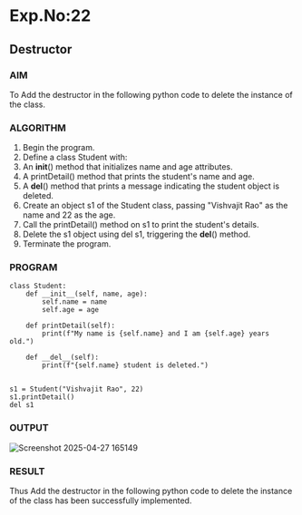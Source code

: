 # Exp.No:22  
## Destructor

### AIM  
To Add the destructor in the following python code to delete the instance of the class.

### ALGORITHM

1. Begin the program.
2. Define a class Student with:
3. An __init__() method that initializes name and age attributes.
4. A printDetail() method that prints the student's name and age.
5. A __del__() method that prints a message indicating the student object is deleted.
6. Create an object s1 of the Student class, passing "Vishvajit Rao" as the name and 22 as the age.
7. Call the printDetail() method on s1 to print the student's details.
8. Delete the s1 object using del s1, triggering the __del__() method.
9. Terminate the program.

### PROGRAM
```
class Student:
	def __init__(self, name, age):
		self.name = name
		self.age = age

	def printDetail(self):
		print(f"My name is {self.name} and I am {self.age} years old.")

	def __del__(self):
	    print(f"{self.name} student is deleted.")


s1 = Student("Vishvajit Rao", 22)
s1.printDetail()
del s1
```
### OUTPUT
![Screenshot 2025-04-27 165149](https://github.com/user-attachments/assets/99af972d-6c00-4279-8169-5ed0f1083f4e)
### RESULT
Thus Add the destructor in the following python code to delete the instance of the class has been successfully implemented.
